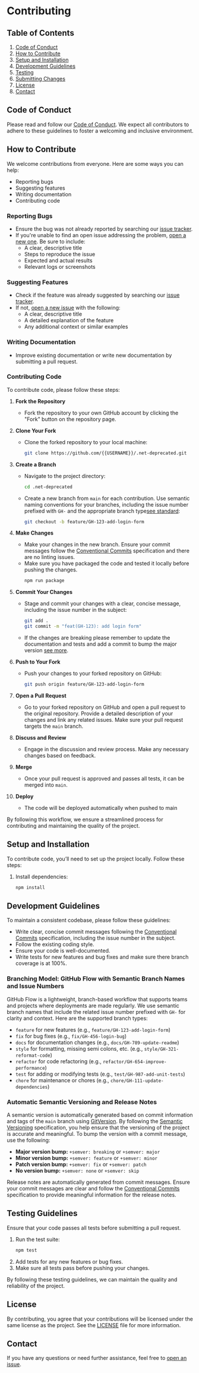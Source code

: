 # Contributing

## Table of Contents
1. [Code of Conduct](#code-of-conduct)
2. [How to Contribute](#how-to-contribute)
3. [Setup and Installation](#setup-and-installation)
4. [Development Guidelines](#development-guidelines)
5. [Testing](#testing)
6. [Submitting Changes](#submitting-changes)
7. [License](#license)
8. [Contact](#contact)

## Code of Conduct
Please read and follow our [Code of Conduct](./CODE_OF_CONDUCT.md). We expect all contributors to adhere to these guidelines to foster a welcoming and inclusive environment.

## How to Contribute
We welcome contributions from everyone. Here are some ways you can help:
- Reporting bugs
- Suggesting features
- Writing documentation
- Contributing code

### Reporting Bugs
- Ensure the bug was not already reported by searching our [issue tracker](https://github.com/gavanlamb/.net-deprecated/issues).
- If you're unable to find an open issue addressing the problem, [open a new one](https://github.com/gavanlamb/.net-deprecated/issues/new). Be sure to include:
    - A clear, descriptive title
    - Steps to reproduce the issue
    - Expected and actual results
    - Relevant logs or screenshots

### Suggesting Features
- Check if the feature was already suggested by searching our [issue tracker](https://github.com/gavanlamb/.net-deprecated/issues).
- If not, [open a new issue](https://github.com/gavanlamb/.net-deprecated/issues/new) with the following:
    - A clear, descriptive title
    - A detailed explanation of the feature
    - Any additional context or similar examples

### Writing Documentation
- Improve existing documentation or write new documentation by submitting a pull request.

### Contributing Code
To contribute code, please follow these steps:

1. **Fork the Repository**
    - Fork the repository to your own GitHub account by clicking the "Fork" button on the repository page.

2. **Clone Your Fork**
    - Clone the forked repository to your local machine:
      ```bash
      git clone https://github.com/{{USERNAME}}/.net-deprecated.git
      ```

3. **Create a Branch**
    - Navigate to the project directory:
      ```bash
      cd .net-deprecated
      ```
    - Create a new branch from `main` for each contribution. Use semantic naming conventions for your branches, including the issue number prefixed with `GH-` and the appropriate branch type[see standard](#branching-model-github-flow-with-semantic-branch-names-and-issue-numbers):
      ```bash
      git checkout -b feature/GH-123-add-login-form
      ```

4. **Make Changes**
    - Make your changes in the new branch. Ensure your commit messages follow the [Conventional Commits](https://www.conventionalcommits.org/en/v1.0.0/) specification and there are no linting issues.
    - Make sure you have packaged the code and tested it locally before pushing the changes.
      ```bash
      npm run package
      ```

5. **Commit Your Changes**
    - Stage and commit your changes with a clear, concise message, including the issue number in the subject:
      ```bash
      git add .
      git commit -m "feat(GH-123): add login form"
      ```
    - If the changes are breaking please remember to update the documentation and tests and add a commit to bump the major version [see more](automatic-semantic-versioning-and-release-notes).

6. **Push to Your Fork**
    - Push your changes to your forked repository on GitHub:
      ```bash
      git push origin feature/GH-123-add-login-form
      ```

7. **Open a Pull Request**
    - Go to your forked repository on GitHub and open a pull request to the original repository. Provide a detailed description of your changes and link any related issues. Make sure your pull request targets the `main` branch.

8. **Discuss and Review**
    - Engage in the discussion and review process. Make any necessary changes based on feedback.

9. **Merge**
    - Once your pull request is approved and passes all tests, it can be merged into `main`.

10. **Deploy**
    - The code will be deployed automatically when pushed to main

By following this workflow, we ensure a streamlined process for contributing and maintaining the quality of the project.

## Setup and Installation
To contribute code, you’ll need to set up the project locally. Follow these steps:

1. Install dependencies:
   ```bash
   npm install
   ```

## Development Guidelines
To maintain a consistent codebase, please follow these guidelines:

- Write clear, concise commit messages following the [Conventional Commits](https://www.conventionalcommits.org/en/v1.0.0/) specification, including the issue number in the subject.
- Follow the existing coding style.
- Ensure your code is well-documented.
- Write tests for new features and bug fixes and make sure there branch coverage is at 100%.

### Branching Model: GitHub Flow with Semantic Branch Names and Issue Numbers
GitHub Flow is a lightweight, branch-based workflow that supports teams and projects where deployments are made regularly. We use semantic branch names that include the related issue number prefixed with `GH-` for clarity and context. Here are the supported branch types:

- `feature` for new features (e.g., `feature/GH-123-add-login-form`)
- `fix` for bug fixes (e.g., `fix/GH-456-login-bug`)
- `docs` for documentation changes (e.g., `docs/GH-789-update-readme`)
- `style` for formatting, missing semi colons, etc. (e.g., `style/GH-321-reformat-code`)
- `refactor` for code refactoring (e.g., `refactor/GH-654-improve-performance`)
- `test` for adding or modifying tests (e.g., `test/GH-987-add-unit-tests`)
- `chore` for maintenance or chores (e.g., `chore/GH-111-update-dependencies`)

### Automatic Semantic Versioning and Release Notes
A semantic version is automatically generated based on commit information and tags of the `main` branch using [GitVersion](https://gitversion.net/). By following the [Semantic Versioning](https://semver.org/) specification, you help ensure that the versioning of the project is accurate and meaningful. To bump the version with a commit message, use the following:

- **Major version bump:** `+semver: breaking` or `+semver: major`
- **Minor version bump:** `+semver: feature` or `+semver: minor`
- **Patch version bump:** `+semver: fix` or `+semver: patch`
- **No version bump:** `+semver: none` or `+semver: skip`

Release notes are automatically generated from commit messages. Ensure your commit messages are clear and follow the [Conventional Commits](https://www.conventionalcommits.org/en/v1.0.0/) specification to provide meaningful information for the release notes.

## Testing Guidelines
Ensure that your code passes all tests before submitting a pull request.

1. Run the test suite:
   ```bash
   npm test
   ```
2. Add tests for any new features or bug fixes.
3. Make sure all tests pass before pushing your changes.

By following these testing guidelines, we can maintain the quality and reliability of the project.

## License
By contributing, you agree that your contributions will be licensed under the same license as the project. See the [LICENSE](./LICENSE) file for more information.

## Contact
If you have any questions or need further assistance, feel free to [open an issue](https://github.com/gavanlamb/.net-deprecated/issues/new).
